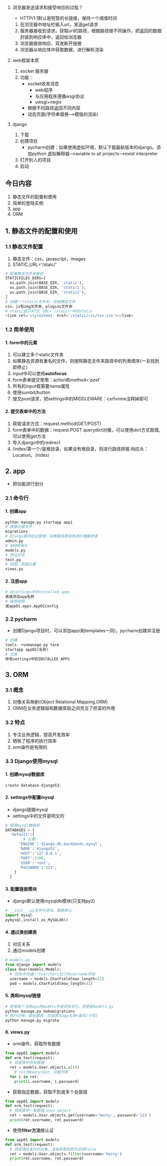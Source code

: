1. 浏览器发送请求和接受响应的过程？

   - HTTP/1.1默认是短暂的长链接，保持一个阈值时间

   1. 在浏览器中地址栏输入url，发送get请求
   2. 服务器接收到请求，获取url的路径，根据路径做不同操作，把返回的数据封装到响应体中，返回给浏览器
   3. 浏览器接收响应，双发断开链接
   4. 浏览器从响应体中获取数据，进行解析渲染

2. web框架本质
   1. socket 服务器
   2. 功能：
      - socket收发消息
        - web程序
        - 与应用程序遵循wsgi协议
        - uwsgi+negix
      - 根据不同路径返回不同内容
      - 动态页面(字符串替换—>模版的渲染)
3. django
   1. 下载
   2. 创建项目
      - pycharm创建：如果使用虚拟环境，默认下载最新版本的django。添加python 虚拟解释器—>aviable to all projects—>exist interpreter
   3. 打开别人的项目
   4. 启动

## 今日内容

1. 静态文件的配置和使用
2. 简单的登陆实例
3. app
4. ORM

## 1. 静态文件的配置和使用

### 1.1 静态文件配置

1. 静态文件：css，javascript，images
2. STATIC_URL='/staic/'

```python
# 配置静态文件夹路径
STATICFILES_DIRS=[
  os.path.join(BASE_DIR, 'static'),
  os.path.join(BASE_DIR, 'static1'),
  os.path.join(BASE_DIR, 'static2'),
]
# 创建一个static文件夹，存放静态文件
css，js和img文件夹，plugins文件夹
# static是STATIC_URL='/staic/'中的static
<link rel='stylesheet' href='/static/css/xxx.css'></link>
```

### 1.2 简单使用

#### 1. form中的元素

1. 可以建立多个static文件夹
2. 如果静态资源有重名的文件，则按照静态文件夹路径中的列表顺序(一旦找到即停止)
3. input中可以使用**autofocus**
4. form表单提交使用：action和method='post'
5. 所有的input框需要name属性
6. 使用sumbit/button
7. 提交post请求，把settings中的MIDDLEWARE：csrfvirew注释掉即可

#### 2. 提交表单中的方法

1. 获取请求方式：request.method(GET/POST)
2. form表单中的数据：request.POST querydict对像，可以使用dict方式取值,可以使用get方法
3. 导入django中的redirect
4. /index/第一个/是根目录，如果没有根目录，则进行路径拼接.响应头：Location。/index/

## 2. app

- 把功能进行划分

### 2.1 命令行

#### 1. 创建app

```python
python manage.py startapp app1
# 放置迁移文件
migrations
# django提供后台管理，对数据库表结构进行增删改查
admin.py
# 和ORM相关
models.py
# 测试文件
test.py
# 视图，函数位置
views.py
```

#### 2. 注册app

```python
# 在settings中的installed_apps
直接添加app名称
# 推荐使用
或app01.apps.App01Config
```

### 2.2 pycharm

- 创建Django项目时，可以添加app(和templates一同)，pycharm创建并注册

```python
# 创建
tools--runmanage.py task
startapp app02(名称)
# 注册
修改settings中的INSTALLED_APPS
```

## 3. ORM

### 3.1 概念

1. 对像关系映射(Object Relational Mapping,ORM)
2. ORM在业务逻辑层和数据库层之间充当了桥梁的作用

### 3.2 特点

1. 专注业务逻辑，提高开发效率
2. 牺牲了程序的执行效率
3. orm操作是有限的

### 3.3 Django使用mysql

#### 1. 创建mysql数据库

```python
create database django53;
```

#### 2. settings中配置mysql

- django链接mysql
- settings中的文件是明文的

```python
# 使用mysql数据库
DATABASES = {
  'default':{
        # 引擎
      'ENGINE':'django.db.backbends.mysql',
      'NAME':'django53',
      'HOST':'127.0.0.1',
      'PORT':3306,
      'USER':'root',
      'PASSWORD':'123',
    }
  } 
```

#### 3. 配置链接模块

- django默认使用mysqldb模块(只支持py2)

```python
# __init__.py文件中添加，替换默认
import mysql
pymysql.install_as_MySQLdb()
```

#### 4. 通过类创建表

1. 对应关系
2. 通过models创建

```python
# models.py
from django import models
class User(models.Model):
  # 在db中创建一个varchar(32)的username字段
  username = models.CharField(max_length=32)
  pwd = models.CharField(max_length=32)  
```

#### 5. 类和mysql链接

```python
# 检查每个注册app的models中是否有变化，即更新models.py
python manage.py makemigrations
# 执行迁移，即创建表，生成表名app名称+类名(小写)
python manage.py migrate
```

#### 6. views.py

- orm操作，获取所有数据

```python
from app01 import models
def orm_test(request):
  # 获取表中所有数据
  ret = models.User.objects.all()
	# ret为QuerysSet，对象列表
  for i in ret:
    print(i.username, i.password)
```

- 获取指定数据，获取不到或多个会报错

```python
from app01 import models
def orm_test(request):
  # 获取表中一条数据,User object
  ret = models.User.objects.get(username='herny', password='123')
  print(ret.username, ret.password)
```

- 使用**filter方法**做认证

```python
from app01 import models
def orm_test(request):
  # 获取满足条件的对象，没有获取到即为空即False
  ret = models.User.objects.filter(username='herny')
  print(ret.username, ret.password)
```

































